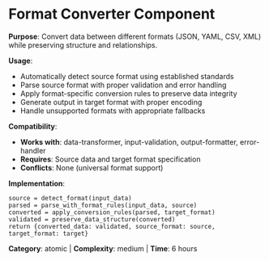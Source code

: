 # Format Converter Component

**Purpose**: Convert data between different formats (JSON, YAML, CSV, XML) while preserving structure and relationships.

**Usage**: 
- Automatically detect source format using established standards
- Parse source format with proper validation and error handling
- Apply format-specific conversion rules to preserve data integrity
- Generate output in target format with proper encoding
- Handle unsupported formats with appropriate fallbacks

**Compatibility**: 
- **Works with**: data-transformer, input-validation, output-formatter, error-handler
- **Requires**: Source data and target format specification
- **Conflicts**: None (universal format support)

**Implementation**:
```pseudocode
source = detect_format(input_data)
parsed = parse_with_format_rules(input_data, source)
converted = apply_conversion_rules(parsed, target_format)
validated = preserve_data_structure(converted)
return {converted_data: validated, source_format: source, target_format: target}
```

**Category**: atomic | **Complexity**: medium | **Time**: 6 hours